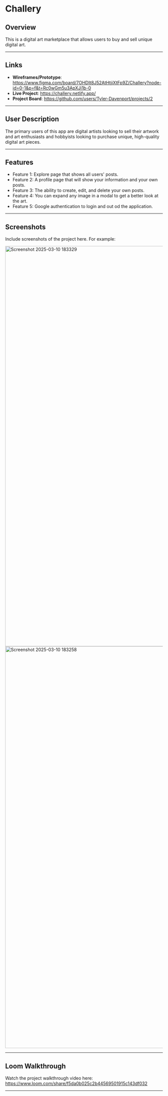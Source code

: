 # Challery

## Overview

This is a digital art marketplace that allows users to buy and sell unique digital art.

---

## Links

- **Wireframes/Prototype**: https://www.figma.com/board/7OHDIt8J52AtHtjiXtFp9Z/Challery?node-id=0-1&p=f&t=Rc0wGm5u3ApXJi1b-0
- **Live Project**: https://challery.netlify.app/
- **Project Board**: https://github.com/users/Tyler-Davenport/projects/2

---

## User Description

The primary users of this app are digital artists looking to sell their artwork and art enthusiasts and hobbyists looking to purchase unique, high-quality digital art pieces.

---

## Features

- Feature 1: Explore page that shows all users' posts.
- Feature 2: A profile page that will show your information and your own posts.
- Feature 3: The ability to create, edit, and delete your own posts.
- Feature 4: You can expand any image in a modal to get a better look at the art.
- Feature 5: Google authentication to login and out od the application.

---

## Screenshots

Include screenshots of the project here. For example:

<img width="1275" alt="Screenshot 2025-03-10 183329" src="https://github.com/user-attachments/assets/63d97701-ef8d-465a-8a4c-2c9d9fa7a592" />

<img width="1280" alt="Screenshot 2025-03-10 183258" src="https://github.com/user-attachments/assets/1ce2ae0c-3eee-4eef-9548-8a855b8df37a" />

---

## Loom Walkthrough

Watch the project walkthrough video here: https://www.loom.com/share/f5da0b025c2b44569501915c143df032

---
